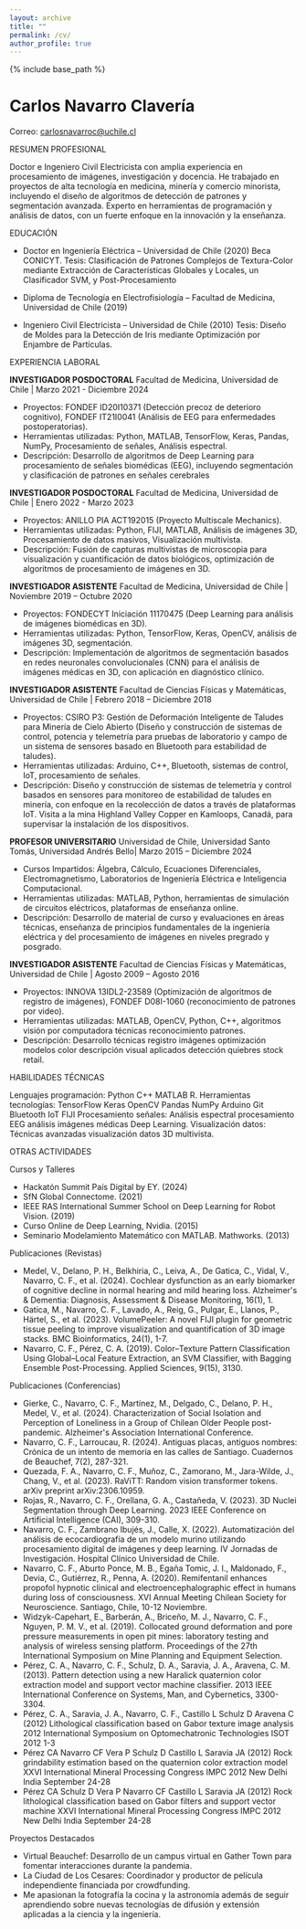 ```yaml
---
layout: archive
title: ""
permalink: /cv/
author_profile: true
---
```


{% include base_path %}

# Carlos Navarro Clavería
Correo: carlosnavarroc@uchile.cl

RESUMEN PROFESIONAL

Doctor e Ingeniero Civil Electricista con amplia experiencia en procesamiento de imágenes, investigación y docencia. He trabajado en proyectos de alta tecnología en medicina, minería y comercio minorista, incluyendo el diseño de algoritmos de detección de patrones y segmentación avanzada. Experto en herramientas de programación y análisis de datos, con un fuerte enfoque en la innovación y la enseñanza.

EDUCACIÓN

- Doctor en Ingeniería Eléctrica – Universidad de Chile (2020) Beca CONICYT.
  Tesis: Clasificación de Patrones Complejos de Textura-Color mediante Extracción de Características Globales y Locales, un Clasificador SVM, y Post-Procesamiento

- Diploma de Tecnología en Electrofisiología – Facultad de Medicina, Universidad de Chile (2019)

- Ingeniero Civil Electricista – Universidad de Chile (2010)
  Tesis: Diseño de Moldes para la Detección de Iris mediante Optimización por Enjambre de Partículas.

EXPERIENCIA LABORAL

**INVESTIGADOR POSDOCTORAL**
Facultad de Medicina, Universidad de Chile | Marzo 2021 - Diciembre 2024
- Proyectos: FONDEF ID20I10371 (Detección precoz de deterioro cognitivo), FONDEF IT21I0041 (Análisis de EEG para enfermedades postoperatorias).
- Herramientas utilizadas: Python, MATLAB, TensorFlow, Keras, Pandas, NumPy, Procesamiento de señales, Análisis espectral.
- Descripción: Desarrollo de algoritmos de Deep Learning para procesamiento de señales biomédicas (EEG), incluyendo segmentación y clasificación de patrones en señales cerebrales

**INVESTIGADOR POSDOCTORAL**
Facultad de Medicina, Universidad de Chile | Enero 2022 - Marzo 2023
- Proyectos: ANILLO PIA ACT192015 (Proyecto Multiscale Mechanics).
- Herramientas utilizadas: Python, FIJI, MATLAB, Análisis de imágenes 3D, Procesamiento de datos masivos, Visualización multivista.
- Descripción: Fusión de capturas multivistas de microscopia para visualización y cuantificación de datos biológicos, optimización de algoritmos de procesamiento de imágenes en 3D.

**INVESTIGADOR ASISTENTE**
Facultad de Medicina, Universidad de Chile | Noviembre 2019 – Octubre 2020
- Proyectos: FONDECYT Iniciación 11170475 (Deep Learning para análisis de imágenes biomédicas en 3D).
- Herramientas utilizadas: Python, TensorFlow, Keras, OpenCV, análisis de imágenes 3D, segmentación.
- Descripción: Implementación de algoritmos de segmentación basados en redes neuronales convolucionales (CNN) para el análisis de imágenes médicas en 3D, con aplicación en diagnóstico clínico.

**INVESTIGADOR ASISTENTE**
Facultad de Ciencias Físicas y Matemáticas, Universidad de Chile | Febrero 2018 – Diciembre 2018
- Proyectos: CSIRO P3: Gestión de Deformación Inteligente de Taludes para Minería de Cielo Abierto (Diseño y construcción de sistemas de control, potencia y telemetría para pruebas de laboratorio y campo de un sistema de sensores basado en Bluetooth para estabilidad de taludes).
- Herramientas utilizadas: Arduino, C++, Bluetooth, sistemas de control, IoT, procesamiento de señales.
- Descripción: Diseño y construcción de sistemas de telemetría y control basados en sensores para monitoreo de estabilidad de taludes en minería, con enfoque en la recolección de datos a través de plataformas IoT. Visita a la mina Highland Valley Copper en Kamloops, Canadá, para supervisar la instalación de los dispositivos.

**PROFESOR UNIVERSITARIO**
Universidad de Chile, Universidad Santo Tomás, Universidad Andrés Bello| Marzo 2015 – Diciembre 2024
- Cursos Impartidos: Álgebra, Cálculo, Ecuaciones Diferenciales, Electromagnetismo, Laboratorios de Ingeniería Eléctrica e Inteligencia Computacional.
- Herramientas utilizadas: MATLAB, Python, herramientas de simulación de circuitos eléctricos, plataformas de enseñanza online.
- Descripción: Desarrollo de material de curso y evaluaciones en áreas técnicas, enseñanza de principios fundamentales de la ingeniería eléctrica y del procesamiento de imágenes en niveles pregrado y posgrado.

**INVESTIGADOR ASISTENTE**
Facultad de Ciencias Físicas y Matemáticas, Universidad de Chile | Agosto 2009 – Agosto 2016
- Proyectos: INNOVA 13IDL2-23589 (Optimización de algoritmos de registro de imágenes), FONDEF D08I-1060 (reconocimiento de patrones por video).
- Herramientas utilizadas: MATLAB, OpenCV, Python, C++, algoritmos visión por computadora técnicas reconocimiento patrones.
- Descripción: Desarrollo técnicas registro imágenes optimización modelos color descripción visual aplicados detección quiebres stock retail.

HABILIDADES TÉCNICAS

Lenguajes programación: Python C++ MATLAB R.
Herramientas tecnologías: TensorFlow Keras OpenCV Pandas NumPy Arduino Git Bluetooth IoT FIJI
Procesamiento señales: Análisis espectral procesamiento EEG análisis imágenes médicas Deep Learning.
Visualización datos: Técnicas avanzadas visualización datos 3D multivista.

OTRAS ACTIVIDADES

Cursos y Talleres
- Hackatón Summit País Digital by EY. (2024)
- SfN Global Connectome. (2021)
- IEEE RAS International Summer School on Deep Learning for Robot Vision. (2019)
- Curso Online de Deep Learning, Nvidia. (2015)
- Seminario Modelamiento Matemático con MATLAB. Mathworks. (2013)

Publicaciones (Revistas)
- Medel, V., Delano, P. H., Belkhiria, C., Leiva, A., De Gatica, C., Vidal, V., Navarro, C. F., et al. (2024). Cochlear dysfunction as an early biomarker of cognitive decline in normal hearing and mild hearing loss. Alzheimer's & Dementia: Diagnosis, Assessment & Disease Monitoring, 16(1), 1.
- Gatica, M., Navarro, C. F., Lavado, A., Reig, G., Pulgar, E., Llanos, P., Härtel, S., et al. (2023). VolumePeeler: A novel FIJI plugin for geometric tissue peeling to improve visualization and quantification of 3D image stacks. BMC Bioinformatics, 24(1), 1-7.
- Navarro, C. F., Pérez, C. A. (2019). Color–Texture Pattern Classification Using Global–Local Feature Extraction, an SVM Classifier, with Bagging Ensemble Post-Processing. Applied Sciences, 9(15), 3130.

Publicaciones (Conferencias)
- Gierke, C., Navarro, C. F., Martínez, M., Delgado, C., Delano, P. H., Medel, V., et al. (2024). Characterization of Social Isolation and Perception of Loneliness in a Group of Chilean Older People post-pandemic. Alzheimer's Association International Conference.
- Navarro, C. F., Larroucau, R. (2024). Antiguas placas, antiguos nombres: Crónica de un intento de memoria en las calles de Santiago. Cuadernos de Beauchef, 7(2), 287-321.
- Quezada, F. A., Navarro, C. F., Muñoz, C., Zamorano, M., Jara-Wilde, J., Chang, V., et al. (2023). RaViTT: Random vision transformer tokens. arXiv preprint arXiv:2306.10959.
- Rojas, R., Navarro, C. F., Orellana, G. A., Castañeda, V. (2023). 3D Nuclei Segmentation through Deep Learning. 2023 IEEE Conference on Artificial Intelligence (CAI), 309-310.
- Navarro, C. F., Zambrano Ibujés, J., Calle, X. (2022). Automatización del análisis de ecocardiografía de un modelo murino utilizando procesamiento digital de imágenes y deep learning. IV Jornadas de Investigación. Hospital Clínico Universidad de Chile.
- Navarro, C. F., Aburto Ponce, M. B., Egaña Tomic, J. I., Maldonado, F., Devia, C., Gutiérrez, R., Penna, A. (2020). Remifentanil enhances propofol hypnotic clinical and electroencephalographic effect in humans during loss of consciousness. XVI Annual Meeting Chilean Society for Neuroscience. Santiago, Chile, 10-12 Noviembre.
- Widzyk-Capehart, E., Barberán, A., Briceño, M. J., Navarro, C. F., Nguyen, P. M. V., et al. (2019). Collocated ground deformation and pore pressure measurements in open pit mines: laboratory testing and analysis of wireless sensing platform. Proceedings of the 27th International Symposium on Mine Planning and Equipment Selection.
- Pérez, C. A., Navarro, C. F., Schulz, D. A., Saravia, J. A., Aravena, C. M. (2013). Pattern detection using a new Haralick quaternion color extraction model and support vector machine classifier. 2013 IEEE International Conference on Systems, Man, and Cybernetics, 3300-3304.
- Pérez, C. A., Saravia, J. A., Navarro, C. F., Castillo L Schulz D Aravena C (2012) Lithological classification based on Gabor texture image analysis 2012 International Symposium on Optomechatronic Technologies ISOT 2012 1-3
- Pérez CA Navarro CF Vera P Schulz D Castillo L Saravia JA (2012) Rock grindability estimation based on the quaternion color extraction model XXVI International Mineral Processing Congress IMPC 2012 New Delhi India September 24-28
- Pérez CA Schulz D Vera P Navarro CF Castillo L Saravia JA (2012) Rock lithological classification based on Gabor filters and support vector machine XXVI International Mineral Processing Congress IMPC 2012 New Delhi India September 24-28

Proyectos Destacados

- Virtual Beauchef: Desarrollo de un campus virtual en Gather Town para fomentar interacciones durante la pandemia.
- La Ciudad de Los Cesares: Coordinador y productor de película independiente financiada por crowdfunding.
- Me apasionan la fotografía la cocina y la astronomía además de seguir aprendiendo sobre nuevas tecnologías de difusión y extensión aplicadas a la ciencia y la ingeniería.
